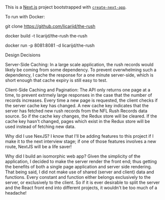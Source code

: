 This is a [Next.js](https://nextjs.org/) project bootstrapped with [`create-next-app`](https://github.com/vercel/next.js/tree/canary/packages/create-next-app).


To run with Docker: 

git clone https://github.com/licarijd/the-rush

docker build -t licarijd/the-rush the-rush

docker run -p 8081:8081 -d licarijd/the-rush


Design Decisions

Server-Side Caching:
In a large scale application, the rush records would likely be coming from some dependency. To prevent overwhelming such a dependency, I cache the response for a one minute server-side,
which is short enough that cache expiry is still easy to test. 

Client-Side Caching and Pagination:
The API only returns one page at a time, to prevent extrmely large responses in the case that the number of records increases. Every time a new page is requested, the client checks if the server cache key has changed. A new cache key indicates that the server has fetched new rush records from the NFL Rush Records data source. So if the cache key changes, the Redux store will be cleared. If the cache key hasn't changed, pages which exist in the Redux store will be used instead of fetching new data.

Why did I use NexJS?
I know that I'll be adding features to this project if I make it to the next interview stage; if one of those features involves a new route, NextJS will be a life saver!

Why did I build an isomorphic web app?
Given the simplicity of the application, I decided to make the server render the front end; thus getting the benefits of both a single page application and server side rendering. That being said, I did not make use of shared (server and client) data and functions. Every constant and function either belongs exclusively to the server, or exclusively to the client. So if it is ever desirable to split the server and the React front end into different projects, it wouldn't be too much of a headache!
